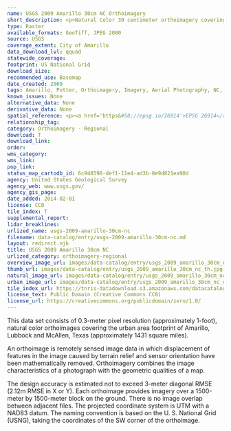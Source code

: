 ```yaml
---
name: USGS 2009 Amarillo 30cm NC Orthoimagery
short_description: <p>Natural Color 30 centimeter orthoimagery covering the urban area footprint of Amarillo, Texas.</p>
type: Raster
available_formats: GeoTiff, JPEG 2000
source: USGS
coverage_extent: City of Amarillo
data_download_lvl: qquad
statewide_coverage:
footprint: US National Grid
download_size:
recommended_use: Basemap
date_created: 2009
tags: Amarillo, Potter, Orthoimagery, Imagery, Aerial Photography, NC, Natural Color, United States Geological Survey
known_issues: None
alternative_data: None
derivative_data: None
spatial_reference: <p><a href='https&#58;//epsg.io/26914'>EPSG 26914</a></p>
relationship_tag:
category: Orthoimagery - Regional
download: T
download_link:
order:
wms_category:
wms_link:
pop_link:
status_map_cartodb_id: 6c948590-def1-11e4-ad3b-0e9d821ea90d
agency: United States Geological Survey
agency_web: www.usgs.gov/
agency_gis_page:
date_added: 2014-02-01
license: CC0
tile_index: T
supplemental_report:
lidar_breaklines:
urlized_name: usgs-2009-amarillo-30cm-nc
filename: data-catalog/entry/usgs-2009-amarillo-30cm-nc.md
layout: redirect.njk
title: USGS 2009 Amarillo 30cm NC
urlized_category: orthoimagery-regional
overview_image_url: images/data-catalog/entry/usgs_2009_amarillo_30cm_nc_overview.jpg
thumb_url: images/data-catalog/entry/usgs_2009_amarillo_30cm_nc_th.jpg
natural_image_url: images/data-catalog/entry/usgs_2009_amarillo_30cm_nc_natural.jpg
urban_image_url: images/data-catalog/entry/usgs_2009_amarillo_30cm_nc_urban.jpg
tile_index_url: https://tnris-datadownload.s3.amazonaws.com/datacatalog/tile_index/usgs_2009_amarillo_30cm_nc_tileindex.zip
license_text: Public Domain (Creative Commons CC0)
license_url: https://creativecommons.org/publicdomain/zero/1.0/
---
```


This data set consists of 0.3-meter pixel resolution (approximately 1-foot), natural color orthoimages covering the urban area footprint of Amarillo, Lubbock and McAllen, Texas (approximately 1431 square miles).

An orthoimage is remotely sensed image data in which displacement of features in the image caused by terrain relief and sensor orientation have been mathematically removed. Orthoimagery combines the image characteristics of a photograph with the geometric qualities of a map.

The design accuracy is estimated not to exceed 3-meter diagonal RMSE (2.12m RMSE in X or Y). Each orthoimage provides imagery over a 1500-meter by 1500-meter block on the ground. There is no image overlap between adjacent files. The projected coordinate system is UTM with a NAD83 datum. The naming convention is based on the U. S. National Grid (USNG), taking the coordinates of the SW corner of the orthoimage.
